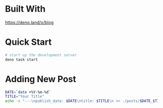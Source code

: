 # Built With
https://deno.land/x/blog

# Quick Start
```sh
# start up the development server
deno task start
```
# Adding New Post
```sh
DATE=`date +%Y-%m-%d`
TITLE="Your Title"
echo -e "---\npublish_date: $DATE\ntitle: $TITLE\n >> ./posts/$DATE_$TITLE.md
```

